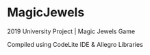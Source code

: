 # MagicJewels
2019 University Project | Magic Jewels Game

Compiled using CodeLite IDE & Allegro Libraries
